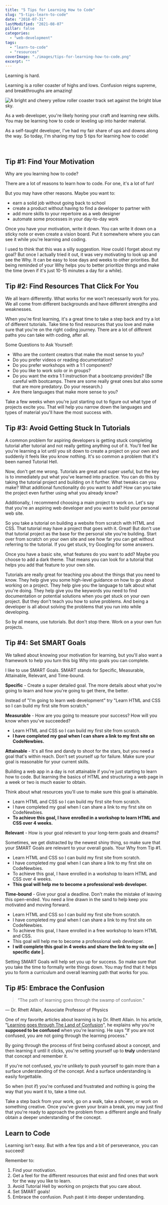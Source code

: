 ```yaml
---
title: "5 Tips for Learning How to Code"
slug: "5-tips-learn-to-code"
date: "2018-07-31"
lastModified: "2021-08-07"
pillar: false
categories: 
  - "web-development"
tags: 
  - "learn-to-code"
  - "resources"
coverImage: "./images/tips-for-learning-how-to-code.png"
excerpt: ""
---
```


Learning is hard.

Learning is a roller coaster of highs and lows. Confusion reigns supreme, and breakthroughs are amazing!

![ A bright and cheery yellow roller coaster track set against the bright blue sky. ](./images/roller-coaster.jpg)

As a web developer, you're likely honing your craft and learning new skills. You may be learning how to code or leveling up into harder material.

As a self-taught developer, I've had my fair share of ups and downs along the way. So today, I'm sharing my top 5 tips for learning how to code!


 

## Tip #1: Find Your Motivation

Why are you learning how to code?

There are a lot of reasons to learn how to code. For one, it's a lot of fun! 

But you may have other reasons. Maybe you want to:
- earn a solid job without going back to school
- create a product without having to find a developer to partner with
- add more skills to your repertoire as a web designer
- automate some processes in your day-to-day work

Once you have your motivation, write it down. You can write it down on a sticky note or even create a vision board. Put it somewhere where you can see it while you're learning and coding. 

I used to think that this was a silly suggestion. How could I forget about my goal? But once I actually tried it out, it was very motivating to look up and see the Why. It can be easy to lose days and weeks to other priorities. But being reminded of your Why helps you to better prioritize things and make the time (even if it's just 10-15 minutes a day for a while).

## Tip #2: Find Resources That Click For You

We all learn differently. What works for me won't necessarily work for you. We all come from different backgrounds and have different strengths and weaknesses.

When you're first learning, it's a great time to take a step back and try a lot of different tutorials. Take time to find resources that you love and make sure that you're on the right coding journey. There are a lot of different paths you can take with coding, after all.

Some Questions to Ask Yourself:
- Who are the content creators that make the most sense to you?
- Do you prefer videos or reading documentation?
- Do you prefer workshops with a 1:1 component?
- Do you like to work solo or in groups?
- Do you want the extra 1:1 instruction that a bootcamp provides? (Be careful with bootcamps. There are some really great ones but also some that are more predatory. Do your research.)
- Are there languages that make more sense to you?

Take a few weeks when you're just starting out to figure out what type of projects excite you. That will help you narrow down the languages and types of material you'll have the most success with.


## Tip #3: Avoid Getting Stuck In Tutorials

A common problem for aspiring developers is getting stuck completing tutorial after tutorial and not really getting anything out of it. You'll feel lke you're learning a lot until you sit down to create a project on your own and suddenly it feels like you know nothing. It's so common a problem that it's been named Tutorial Hell.

Now, don't get me wrong. Tutorials are great and super useful, but the key is to immediately put what you've learned into practice. You can do this by taking the tutorial project and building on it further. What tweaks can you make? What additional functionality do you want to add? How can you take the project even further using what you already know?

Additionally, I recommend choosing a main project to work on. Let's say that you're an aspiring web developer and you want to build your personal web site. 

So you take a tutorial on building a website from scratch with HTML and CSS. That tutorial may have a project that goes with it. Great! But don't use that tutorial project as the base for the personal site you're building. Start over from scratch on your own site and see how far you can get without referring to the tutorial. If you get stuck, try Googling for some answers.

Once you have a basic site, what features do you want to add? Maybe you choose to add a dark theme. That means you can look for a tutorial that helps you add that feature to your own site.

Tutorials are really great for teaching you about the things that you need to know. They help give you some high-level guidance on how to go about working on a project. They help give you the language to talk about what you're doing. They help give you the keywords you need to find documentation or potential solutions when you get stuck on your own project. But they don't teach you how to solve problems. And being a developer is all about solving the problems that you run into while developing.

So by all means, use tutorials. But don't stop there. Work on a your own fun projects.

## Tip #4: Set SMART Goals

We talked about knowing your motivation for learning, but you'll also want a framework to help you turn this big Why into goals you can complete.

I like to use SMART Goals. SMART stands for Specific, Measurable, Attainable, Relevant, and Time-bound.

**Specific** \- Create a super detailed goal. The more details about what you're going to learn and how you're going to get there, the better.

Instead of "I'm going to learn web development" try "Learn HTML and CSS so I can build my first site from scratch."

**Measurable** \- How are you going to measure your success? How will you know when you've succeeded?

- Learn HTML and CSS so I can build my first site from scratch.
- **I have completed my goal when I can share a link to my first site on CodeNewbies.**

**Attainable** \- It's all fine and dandy to shoot for the stars, but you need a goal that's within reach. Don't set yourself up for failure. Make sure your goal is reasonable for your current skills.

Building a web app in a day is not attainable if you're just starting to learn how to code. But learning the basics of HTML and structuring a web page in a week or two is much easier to obtain.

Think about what resources you'll use to make sure this goal is attainable.

- Learn HTML and CSS so I can build my first site from scratch.
- I have completed my goal when I can share a link to my first site on CodeNewbies.
- **To achieve this goal, I have enrolled in a workshop to learn HTML and CSS over 4 weeks.**


**Relevant** \- How is your goal relevant to your long-term goals and dreams?

Sometimes, we get distracted by the newest shiny thing, so make sure that your SMART Goals are relevant to your overall goals. Your Why from Tip #1.

- Learn HTML and CSS so I can build my first site from scratch.
- I have completed my goal when I can share a link to my first site on CodeNewbies.
- To achieve this goal, I have enrolled in a workshop to learn HTML and CSS over 4 weeks.
- **This goal will help me to become a professional web developer.**

**Time-bound** - Give your goal a deadline. Don't make the mistake of leaving this open-ended. You need a line drawn in the sand to help keep you motivated and moving forward.

- Learn HTML and CSS so I can build my first site from scratch.
- I have completed my goal when I can share a link to my first site on CodeNewbies.
- To achieve this goal, I have enrolled in a free workshop to learn HTML and CSS.
- This goal will help me to become a professional web developer.
- **I will complete this goal in 4 weeks and share the link to my site on | specific date |.**

Setting SMART Goals will help set you up for success. So make sure that you take the time to formally write things down. You may find that it helps you to form a curriculum and overall learning path that works for you.

## Tip #5: Embrace the Confusion

> “The path of learning goes through the swamp of confusion.”

— Dr. Rhett Allain, Associate Professor of Physics

One of my favorite articles about learning is by Dr. Rhett Allain. In his article, "[Learning goes through The Land of Confusion](https://www.wired.com/2010/02/learning-goes-through-the-land-of-confusion/)", he explains why you're **supposed to be confused** when you're learning. He says "If you are not confused, you are not going through the learning process."

By going through the process of first being confused about a concept, and then learning it until it clicks, you're setting yourself up to **truly** understand that concept and remember it.

If you're not confused, you're unlikely to push yourself to gain more than a surface understanding of the concept. And a surface understanding is easily forgettable.

So when (not if) you're confused and frustrated and nothing is going the way that you want it to, take a time out.

Take a step back from your work, go on a walk, take a shower, or work on something creative. Once you've given your brain a break, you may just find that you're ready to approach the problem from a different angle and finally obtain a deeper understanding of the concept.

## Learn to Code

Learning isn't easy. But with a few tips and a bit of perseverance, you can succeed!

Remember to:

1. Find your motivation.
2. Get a feel for the different resources that exist and find ones that work for the way you like to learn.
3. Avoid Tutorial Hell by working on projects that you care about.
4. Set SMART goals!
5. Embrace the confusion. Push past it into deeper understanding.